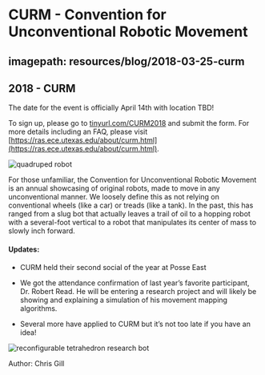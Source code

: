 # CURM - Convention for Unconventional Robotic Movement
## imagepath: resources/blog/2018-03-25-curm
## 2018 - CURM

The date for the event is officially April 14th with location TBD!
 
To sign up, please go to [tinyurl.com/CURM2018](https://tinyurl.com/CURM2018) and submit the form. For more details including an FAQ, please visit [https://ras.ece.utexas.edu/about/curm.html](https://ras.ece.utexas.edu/about/curm.html).

<img alt="quadruped robot" src="{{ site.baseurl }}/{{ page.imagepath }}/1.png" style="max-width:80%">

For those unfamiliar, the Convention for Unconventional Robotic Movement is an annual showcasing of original robots, made to move in any unconventional manner. We loosely define this as not relying on conventional wheels (like a car) or treads (like a tank). In the past, this has ranged from a slug bot that actually leaves a trail of oil to a hopping robot with a several-foot vertical to a robot that manipulates its center of mass to slowly inch forward.

#### Updates:

 - CURM held their second social of the year at Posse East

 - We got the attendance confirmation of last year’s favorite participant, Dr. Robert Read. He will be entering a research project and will likely be showing and explaining a simulation of his movement mapping algorithms. 

 - Several more have applied to CURM but it’s not too late if you have an idea!

<img alt="reconfigurable tetrahedron research bot" src="{{ site.baseurl }}/{{ page.imagepath }}/2.png" style="max-width:80%">

Author: Chris Gill

